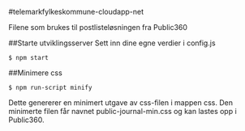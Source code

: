 #telemarkfylkeskommune-cloudapp-net

Filene som brukes til postlisteløsningen fra Public360

##Starte utviklingsserver
Sett inn dine egne verdier i config.js

```
$ npm start
```

##Minimere css

```
$ npm run-script minify
```

Dette genererer en minimert utgave av css-filen i mappen css.
Den minimerte filen får navnet public-journal-min.css og kan lastes opp i Public360.